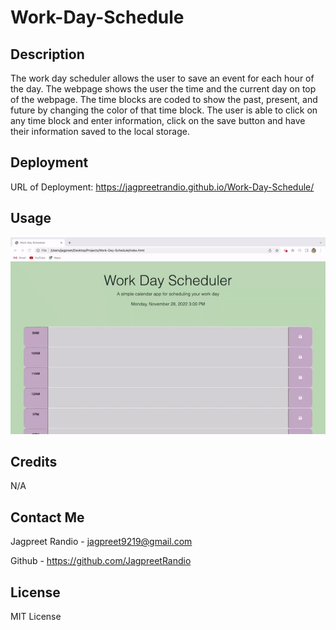 # Work-Day-Schedule

## Description

The work day scheduler allows the user to save an event for each hour of the day. The webpage shows the user the time and the current day on top of the webpage. The time blocks are coded to show the past, present, and future by changing the color of that time block. The user is able to click on any time block and enter information, click on the save button and have their information saved to the local storage. 

## Deployment 

URL of Deployment: https://jagpreetrandio.github.io/Work-Day-Schedule/

## Usage

![](https://raw.githubusercontent.com/JagpreetRandio/Work-Day-Schedule/main/Assets/ezgif.com-gif-maker.gif)


## Credits

N/A

## Contact Me

Jagpreet Randio - jagpreet9219@gmail.com

Github - https://github.com/JagpreetRandio


## License

MIT License
